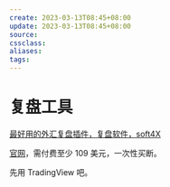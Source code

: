```yaml
---
create: 2023-03-13T08:45+08:00
update: 2023-03-13T08:45+08:00
source:
cssclass:
aliases:
tags:
---
```


# 复盘工具

[最好用的外汇复盘插件，复盘软件，soft4X](https://www.bilibili.com/video/BV1qM411j7Gm)

[官网](https://soft4fx.com)，需付费至少 109 美元，一次性买断。

先用 TradingView 吧。
